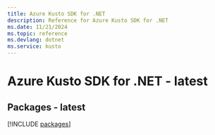 ```yaml
---
title: Azure Kusto SDK for .NET
description: Reference for Azure Kusto SDK for .NET
ms.date: 11/21/2024
ms.topic: reference
ms.devlang: dotnet
ms.service: kusto
---
```

# Azure Kusto SDK for .NET - latest
## Packages - latest
[!INCLUDE [packages](kusto-index.md)]